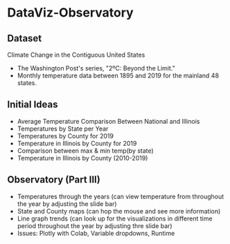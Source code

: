 # DataViz-Observatory
## Dataset
Climate Change in the Contiguous United States
- The Washington Post's series, "2ºC: Beyond the Limit."
- Monthly temperature data between 1895 and 2019 for the mainland 48 states.
## Initial Ideas
- Average Temperature Comparison Between National and Illinois
- Temperatures by State per Year
- Temperatures by County for 2019
- Temperature in Illinois by County for 2019
- Comparison between max & min temp(by state)
- Temperature in Illinois by County (2010-2019)
## Observatory (Part III)
- Temperatures through the years (can view temperature from throughout the year by adjusting the slide bar)
- State and County maps (can hop the mouse and see more information)
- Line graph trends (can look up for the visualizations in different time period throughout the year by adjusting thre slide bar)
- Issues: Plotly with Colab, Variable dropdowns, Runtime
